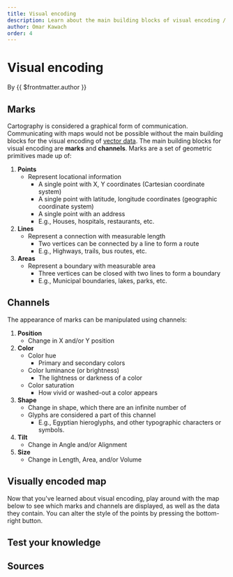 ```yaml
---
title: Visual encoding
description: Learn about the main building blocks of visual encoding / data visualization.
author: Omar Kawach
order: 4
---
```


# Visual encoding

By {{ $frontmatter.author }}

## Marks

Cartography is considered a graphical form of communication. Communicating with maps would not be possible without the main building blocks for the visual encoding of [vector data](/lessons/spatial-data#types-of-spatial-data). The main building blocks for visual encoding are **marks** and **channels**. Marks are a set of geometric primitives made up of:

1. **Points**
   - Represent locational information
     - A single point with X, Y coordinates (Cartesian coordinate system)
     - A single point with latitude, longitude coordinates (geographic coordinate system)
     - A single point with an address
     - E.g., Houses, hospitals, restaurants, etc.
2. **Lines**
   - Represent a connection with measurable length
     - Two vertices can be connected by a line to form a route
     - E.g., Highways, trails, bus routes, etc.
3. **Areas**
   - Represent a boundary with measurable area
     - Three vertices can be closed with two lines to form a boundary
     - E.g., Municipal boundaries, lakes, parks, etc.

<ContentFigure 
   :imgSrc="'/assets/images/marks.png'" 
   :description="'Types of marks'"
   :anchorHref="'https://creativecommons.org/licenses/by-nc-sa/4.0/'"
   :anchorText="'Credit: PennState licensed under CC BY-ND 2.0'"
/>

## Channels

The appearance of marks can be manipulated using channels:

1. **Position**
   - Change in X and/or Y position
2. **Color**
   - Color hue
     - Primary and secondary colors
   - Color luminance (or brightness)
     - The lightness or darkness of a color
   - Color saturation
     - How vivid or washed-out a color appears
3. **Shape**
   - Change in shape, which there are an infinite number of
   - Glyphs are considered a part of this channel
     - E.g., Egyptian hieroglyphs, and other typographic characters or symbols.
4. **Tilt**
   - Change in Angle and/or Alignment
5. **Size**
   - Change in Length, Area, and/or Volume

<ContentFigure 
   :imgSrc="'/assets/images/channels.png'" 
   :description="'Types of channels'"
   :anchorHref="'https://creativecommons.org/licenses/by-nc-sa/4.0/'"
   :anchorText="'Credit: PennState licensed under CC BY-ND 2.0'"
/>

## Visually encoded map

Now that you've learned about visual encoding, play around with the map below to see which marks and channels are displayed, as well as the data they contain. You can alter the style of the points by pressing the bottom-right button.

<VisualVariables />

## Test your knowledge

<Quiz :quiz-data="{
  questions: [
    {
      question: 'When you hovered over a hospital, was the location information represented as an address or latitude, longitude coordinate?',
      options: [
        {
          answer: 'Address',
          key: 1
        },
        {
          answer: 'Latitude, longitude coordinate',
          key: 2
        }
      ],
      correctAnswer: 1
    },
    {
      question: 'When you hovered over a ward, was the size represented as a length, area, or volume?',
      options: [
        {
          answer: 'Length',
          key: 1
        },
        {
          answer: 'Area',
          key: 2
        },
        {
          answer: 'Volume',
          key: 3
        }
      ],
      correctAnswer: 2
    },
    {
      question: 'When you hovered over a highway, was the size represented as a length, area, or volume?',
      options: [
        {
          answer: 'Length',
          key: 1
        },
        {
          answer: 'Area',
          key: 2
        },
        {
          answer: 'Volume',
          key: 3
        }
      ],
      correctAnswer: 1
    },
    {
      question: 'The Hospitals dataset possesses which mark and channels?',
      options: [
        {
          answer: 'Point, Position, Color, and Shape',
          key: 1
        },
        {
          answer: 'Point, Position, Color, Tilt, and Shape',
          key: 2
        },
        {
          answer: 'Point, Position, Color, Tilt, Area, and Shape',
          key: 3
        }
      ],
      correctAnswer: 1
    },
    {
      question: 'Though a hospital could change in shape an infinite number of times, how many shape styles did you count in the Visually Encoded Map? (on desktop browsers)',
      options: [
        {
          answer: '6',
          key: 1
        },
        {
          answer: '3',
          key: 2
        },
        {
          answer: '2',
          key: 3
        },
        {
          answer: '4',
          key: 4
        }
      ],
      correctAnswer: 4
    }
  ]
}" />

## Sources

<Sources :sources="[
  {
    title: 'Visualization Analysis and Design',
    author: 'Tamara Munzner',
    url: 'https://www.cs.ubc.ca/~tmm/vadbook/',
  },
  {
      title: 'Jacques Bertin\'s Semiology of Graphics',
      author: 'Information Visuals',
      url: 'https://www.informationvisuals.com/information-design-theory/jacques-bertins-semiology-of-graphics',
  },
  {
    title: 'Geometric Primitive',
    author: 'Wikipedia',
    url: 'https://en.wikipedia.org/wiki/Geometric_primitive',
  },
  {
    title: 'Visual Variables',
    author: 'infovis-wiki',
    url: 'https://infovis-wiki.net/wiki/Visual_Variables',
  },
]" />